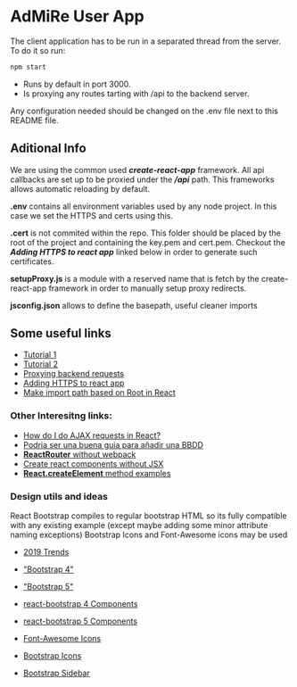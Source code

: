 # AdMiRe User App

The client application has to be run in a separated thread from the server. 
To do it so run:
```bash
npm start
```
* Runs by default in port 3000. 
* Is proxying any routes tarting with /api to the backend server.

Any configuration needed should be changed on the .env file next to this README file.



## Aditional Info
We are using the common used ***create-react-app*** framework. All api callbacks are set up to be proxied under the ***/api*** path. This frameworks allows automatic reloading by default. 

**.env** contains all environment variables used by any node project. In this case we set the HTTPS and certs using this.

**.cert** is not commited within the repo. This folder should be placed by the root of the project and containing the key.pem and cert.pem. Checkout the ***Adding HTTPS to react app*** linked below in order to generate such certificates.

**setupProxy.js** is a module with a reserved name that is fetch by the create-react-app framework in order to manually setup proxy redirects.

**jsconfig.json** allows to define the basepath, useful cleaner imports

## Some useful links

* [Tutorial 1](https://daveceddia.com/create-react-app-express-backend/)
* [Tutorial 2](https://www.techomoro.com/how-to-create-a-react-frontend-express-backend-and-connect-them-together/)
* [Proxying backend requests](https://create-react-app.dev/docs/proxying-api-requests-in-development/)
* [Adding HTTPS to react app](https://www.freecodecamp.org/news/how-to-set-up-https-locally-with-create-react-app/)
* [Make import path based on Root in React](https://dev-yakuza.posstree.com/en/react/root-import/)

### Other Interesitng links:
* [How do I do AJAX requests in React?](https://daveceddia.com/ajax-requests-in-react/)
* [Podria ser una buena guia para añadir una BBDD](https://dev.to/pacheco/my-fullstack-setup-node-js-react-js-and-mongodb-2a4k)
* [**ReactRouter** without webpack](https://www.pluralsight.com/guides/using-react-router-with-cdn-links)
* [Create react components without JSX](https://stackoverflow.com/questions/54018182/how-to-make-script-type-both-text-babel-and-module)
* [**React.createElement** method examples](https://reactgo.com/react-createelement-example/)

### Design utils and ideas
React Bootstrap compiles to regular bootstrap HTML so its fully compatible with any existing example (except maybe adding some minor attribute naming exceptions)
Bootstrap Icons and Font-Awesome icons may be used
* [2019 Trends](https://webflow.com/blog/20-web-design-trends-for-2019)
* ["Bootstrap 4"](https://getbootstrap.com/docs/4.0/)
* ["Bootstrap 5"](https://getbootstrap.com/docs/5.0/)
* [react-bootstrap 4 Components](https://react-bootstrap.netlify.app/components/alerts)
* [react-bootstrap 5 Components](https://react-bootstrap-v5.netlify.app/components/alerts/)

* [Font-Awesome Icons](https://fontawesome.com/icons?d=gallery)
* [Bootstrap Icons](https://icons.getbootstrap.com/)

* [Bootstrap Sidebar](https://bootstrapious.com/p/bootstrap-sidebar)